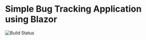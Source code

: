 # Simple Bug Tracking Application using Blazor

![Build Status](https://github.com/mmoiyadi/csharp-blazor-bug-tracking/actions/workflows/dotnet.yml/badge.svg)
